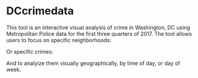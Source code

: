 # DCcrimedata
This tool is an interactive visual analysis of crime in Washington, DC using Metropolitan Police data for the first three quarters of 2017. 
The tool allows users to focus on specific neighborhoods:

Or specific crimes:

And to analyize them visually geographically, by time of day, or day of week. 


